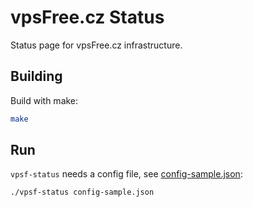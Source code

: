 # vpsFree.cz Status
Status page for vpsFree.cz infrastructure.

## Building
Build with make:
```bash
make
```

## Run
`vpsf-status` needs a config file, see [config-sample.json](./config-sample.json):

```bash
./vpsf-status config-sample.json
```
